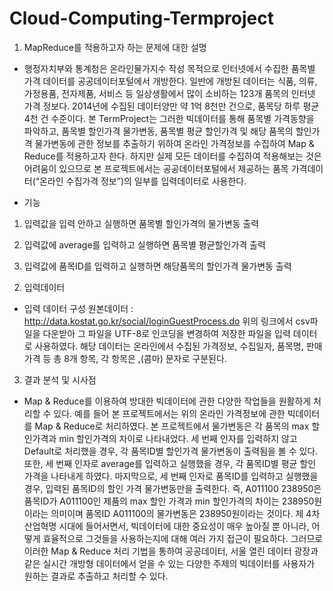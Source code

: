 # Cloud-Computing-Termproject

1. MapReduce를 적용하고자 하는 문제에 대한 설명
- 행정자치부와 통계청은 온라인물가지수 작성 목적으로 인터넷에서 수집한 품목별 가격 데이터를 공공데이터포털에서 개방한다. 일반에 개방된 데이터는 식품, 의류, 가정용품, 전자제품, 서비스 등 일상생활에서 많이 소비하는 123개 품목의 인터넷 가격 정보다. 2014년에 수집된 데이터양만 약 1억 8천만 건으로, 품목당 하루 평균 4천 건 수준이다. 
본 TermProject는 그러한 빅데이터를 통해 품목별 가격동향을 파악하고, 품목별 할인가격 물가변동, 품목별 평균 할인가격 및 해당 품목의 할인가격 물가변동에 관한 정보를 추출하기 위하여 온라인 가격정보를 수집하여 Map & Reduce를 적용하고자 한다. 하지만 실제 모든 데이터를 수집하여 적용해보는 것은 어려움이 있으므로 본 프로젝트에서는 공공데이터포털에서 제공하는 품목 가격데이터(“온라인 수집가격 정보”)의 일부를 입력데이터로 사용한다.

- 기능
1) 입력값을 입력 안하고 실행하면 품목별 할인가격의 물가변동 출력 

2) 입력값에 average를 입력하고 실행하면 품목별 평균할인가격 출력

3) 입력값에 품목ID를 입력하고 실행하면 해당품목의 할인가격 물가변동 출력

2. 입력데이터
- 입력 데이터 구성 
원본데이터 : http://data.kostat.go.kr/social/loginGuestProcess.do
위의 링크에서 csv파일을 다운받아 그 파일을 UTF-8로 인코딩을 변경하여 저장한 파일을 입력 데이터로 사용하였다. 해당 데이터는 온라인에서 수집된 가격정보, 수집일자, 품목명, 판매가격 등 총 8개 항목, 각 항목은 ,(콤마) 문자로 구분된다.

3. 결과 분석 및 시사점
- Map & Reduce를 이용하여 방대한 빅데이터에 관한 다양한 작업들을 원활하게 처리할 수 있다. 예를 들어 본 프로젝트에서는 위의 온라인 가격정보에 관한 빅데이터를 Map & Reduce로 처리하였다. 
본 프로젝트에서 물가변동은 각 품목의 max 할인가격과 min 할인가격의 차이로 나타내었다.
세 번째 인자를 입력하지 않고 Default로 처리했을 경우, 각 품목ID별 할인가격 물가변동이 출력됨을 볼 수 있다. 
또한, 세 번째 인자로 average를 입력하고 실행했을 경우, 각 품목ID별 평균 할인 가격을 나타내게 하였다.
마지막으로, 세 번째 인자로 품목ID를 입력하고 실행했을 경우, 입력된 품목ID의 할인 가격 물가변동만을 출력한다. 즉, A011100 238950은 품목ID가 A011100인 제품의 max 할인 가격과 min 할인가격의 차이는 238950원이라는 의미이며 품목ID A011100의 물가변동은 238950원이라는 것이다.
제 4차 산업혁명 시대에 들어서면서, 빅데이터에 대한 중요성이 매우 높아질 뿐 아니라, 어떻게 효율적으로 그것들을 사용하는지에 대해 여러 가지 접근이 필요하다. 그러므로 이러한 Map & Reduce 처리 기법을 통하여 공공데이터, 서울 열린 데이터 광장과 같은 실시간 개방형 데이터에서 얻을 수 있는 다양한 주제의 빅데이터를 사용자가 원하는 결과로 추출하고 처리할 수 있다. 
